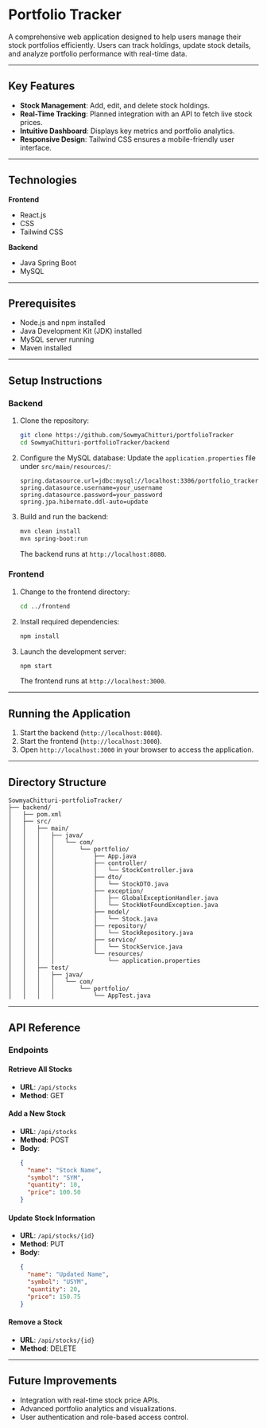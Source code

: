 # Portfolio Tracker

A comprehensive web application designed to help users manage their stock portfolios efficiently. Users can track holdings, update stock details, and analyze portfolio performance with real-time data.

---

## Key Features

- **Stock Management**: Add, edit, and delete stock holdings.
- **Real-Time Tracking**: Planned integration with an API to fetch live stock prices.
- **Intuitive Dashboard**: Displays key metrics and portfolio analytics.
- **Responsive Design**: Tailwind CSS ensures a mobile-friendly user interface.

---

## Technologies

**Frontend**
- React.js
- CSS
- Tailwind CSS

**Backend**
- Java Spring Boot
- MySQL

---

## Prerequisites

- Node.js and npm installed
- Java Development Kit (JDK) installed
- MySQL server running
- Maven installed

---

## Setup Instructions

### Backend

1. Clone the repository:
   ```bash
   git clone https://github.com/SowmyaChitturi/portfolioTracker
   cd SowmyaChitturi-portfolioTracker/backend
   ```

2. Configure the MySQL database:
   Update the `application.properties` file under `src/main/resources/`:
   ```properties
   spring.datasource.url=jdbc:mysql://localhost:3306/portfolio_tracker
   spring.datasource.username=your_username
   spring.datasource.password=your_password
   spring.jpa.hibernate.ddl-auto=update
   ```

3. Build and run the backend:
   ```bash
   mvn clean install
   mvn spring-boot:run
   ```
   The backend runs at `http://localhost:8080`.

### Frontend

1. Change to the frontend directory:
   ```bash
   cd ../frontend
   ```

2. Install required dependencies:
   ```bash
   npm install
   ```

3. Launch the development server:
   ```bash
   npm start
   ```
   The frontend runs at `http://localhost:3000`.

---

## Running the Application

1. Start the backend (`http://localhost:8080`).
2. Start the frontend (`http://localhost:3000`).
3. Open `http://localhost:3000` in your browser to access the application.

---

## Directory Structure

```
SowmyaChitturi-portfolioTracker/
├── backend/
│   ├── pom.xml
│   ├── src/
│   │   ├── main/
│   │   │   ├── java/
│   │   │   │   └── com/
│   │   │   │       └── portfolio/
│   │   │   │           ├── App.java
│   │   │   │           ├── controller/
│   │   │   │           │   └── StockController.java
│   │   │   │           ├── dto/
│   │   │   │           │   └── StockDTO.java
│   │   │   │           ├── exception/
│   │   │   │           │   ├── GlobalExceptionHandler.java
│   │   │   │           │   └── StockNotFoundException.java
│   │   │   │           ├── model/
│   │   │   │           │   └── Stock.java
│   │   │   │           ├── repository/
│   │   │   │           │   └── StockRepository.java
│   │   │   │           ├── service/
│   │   │   │           │   └── StockService.java
│   │   │   │           └── resources/
│   │   │   │               └── application.properties
│   │   ├── test/
│   │   │   ├── java/
│   │   │   │   └── com/
│   │   │   │       └── portfolio/
│   │   │   │           └── AppTest.java
```

---

## API Reference

### Endpoints

#### Retrieve All Stocks
- **URL**: `/api/stocks`
- **Method**: GET

#### Add a New Stock
- **URL**: `/api/stocks`
- **Method**: POST
- **Body**:
  ```json
  {
    "name": "Stock Name",
    "symbol": "SYM",
    "quantity": 10,
    "price": 100.50
  }
  ```

#### Update Stock Information
- **URL**: `/api/stocks/{id}`
- **Method**: PUT
- **Body**:
  ```json
  {
    "name": "Updated Name",
    "symbol": "USYM",
    "quantity": 20,
    "price": 150.75
  }
  ```

#### Remove a Stock
- **URL**: `/api/stocks/{id}`
- **Method**: DELETE

---

## Future Improvements

- Integration with real-time stock price APIs.
- Advanced portfolio analytics and visualizations.
- User authentication and role-based access control.

